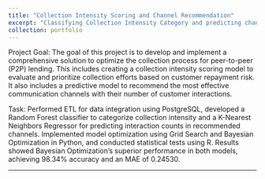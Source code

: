 ```yaml
---
title: "Collection Intensity Scoring and Channel Recommendation"
excerpt: "Classifying Collection Intensity Category and predicting channel recommendation based on P2P Lending customers' data and Python libraries<br/><img src='/images/pf1.png style= width:'250px'; height:'250px'><img src='/images/pf1.1.png' style= width:'250px'; height:'250px'>"
collection: portfolio
---
```


Project Goal: The goal of this project is to develop and implement a comprehensive solution to optimize the collection process for peer-to-peer (P2P) lending. This includes creating a collection intensity scoring model to evaluate and prioritize collection efforts based on customer repayment risk. It also includes a predictive model to recommend the most effective communication channels with their number of customer interactions. 

Task: Performed ETL for data integration using PostgreSQL, developed a Random Forest classifier to categorize collection intensity and a K-Nearest Neighbors Regressor for predicting interaction counts in recommended channels. Implemented model optimization using Grid Search and Bayesian Optimization in Python, and conducted statistical tests using R. Results showed Bayesian Optimization’s superior performance in both models, achieving 98.34% accuracy and an MAE of 0.24530.

---
